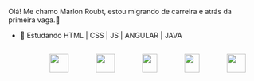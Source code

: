 Olá! Me chamo Marlon Roubt, estou migrando de carreira e atrás da primeira vaga.👋

- 🌱 Estudando HTML | CSS | JS | ANGULAR | JAVA
##
<style>
 div {
   display: flex;
   justify-content: space-around;
 }
</style>
 <div>
   <header>
       <link rel="stylesheet" href="https://cdn.jsdelivr.net/gh/devicons/devicon@v2.15.1/devicon.min.css">
   </header>
   <img src="https://cdn.jsdelivr.net/gh/devicons/devicon/icons/html5/html5-original-wordmark.svg" height="38" width="38" />
   <img src="https://cdn.jsdelivr.net/gh/devicons/devicon/icons/css3/css3-original-wordmark.svg" height="38" width="38" />
   <img src="https://cdn.jsdelivr.net/gh/devicons/devicon/icons/javascript/javascript-original.svg" height="38" width="30"/>
   <img src="https://cdn.jsdelivr.net/gh/devicons/devicon/icons/angularjs/angularjs-original.svg" height="38" width="30"/>
   <img src="https://cdn.jsdelivr.net/gh/devicons/devicon/icons/java/java-original.svg" height="38" width="38"/> 
 </div>
 
##
 
          
